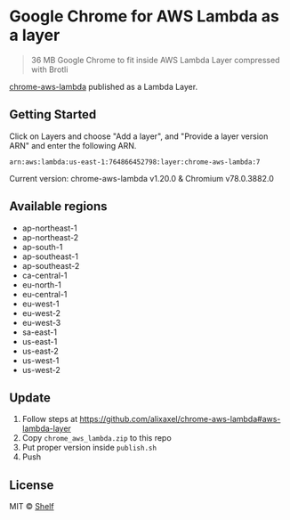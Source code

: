 # Google Chrome for AWS Lambda as a layer

> 36 MB Google Chrome to fit inside AWS Lambda Layer compressed with Brotli

[chrome-aws-lambda](https://github.com/alixaxel/chrome-aws-lambda) published as a Lambda Layer.

## Getting Started

Click on Layers and choose "Add a layer", and "Provide a layer version
ARN" and enter the following ARN.

```
arn:aws:lambda:us-east-1:764866452798:layer:chrome-aws-lambda:7
```

Current version: chrome-aws-lambda v1.20.0 & Chromium v78.0.3882.0

## Available regions

* ap-northeast-1
* ap-northeast-2
* ap-south-1
* ap-southeast-1
* ap-southeast-2
* ca-central-1
* eu-north-1
* eu-central-1
* eu-west-1
* eu-west-2
* eu-west-3
* sa-east-1
* us-east-1
* us-east-2
* us-west-1
* us-west-2

## Update

1. Follow steps at https://github.com/alixaxel/chrome-aws-lambda#aws-lambda-layer
2. Copy `chrome_aws_lambda.zip` to this repo
3. Put proper version inside `publish.sh`
4. Push

## License

MIT © [Shelf](https://shelf.io)
